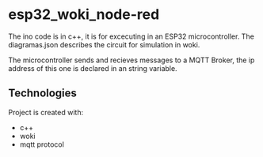 # esp32_woki_node-red

The ino code is in c++, it is for excecuting in an ESP32 microcontroller.
The diagramas.json describes the circuit for simulation in woki.

The microcontroller sends and recieves messages to a MQTT Broker, the ip address of this one is declared in an string variable.

## Technologies
Project is created with:
* c++
* woki
* mqtt protocol
